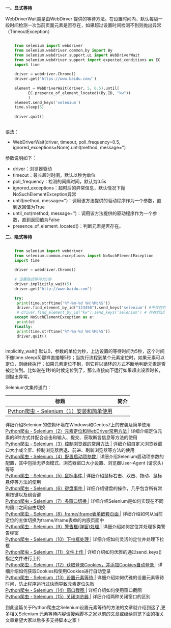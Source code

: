 **一、显式等待**  

WebDriverWait类是由WebDirver
提供的等待方法。在设置时间内，默认每隔一段时间检测一次当前页面元素是否存在，如果超过设置时间检测不到则抛出异常（TimeoutException）

```python

    from selenium import webdriver
    from selenium.webdriver.common.by import By
    from selenium.webdriver.support.ui import WebDriverWait
    from selenium.webdriver.support import expected_conditions as EC
    import time
    
    driver = webdriver.Chrome()
    driver.get('https://www.baidu.com/')
    
    element = WebDriverWait(driver, 5, 0.5).until(
          EC.presence_of_element_located((By.ID, "kw"))
          )
    element.send_keys('selenium')
    time.sleep(5)
    
    driver.quit()
    
```

语法：

  * WebDriverWait(driver, timeout, poll_frequency=0.5, ignored_exceptions=None).until(method, message=‘')   

参数说明如下：

  * driver：浏览器驱动 
  * timeout：最长超时时间，默认以秒为单位 
  * poll_frequency：检测的间隔时间，默认为0.5s 
  * ignored_exceptions：超时后的异常信息，默认情况下抛NoSuchElementException异常 
  * until(method, message=‘')：调用该方法提供的驱动程序作为一个参数，直到返回值为True 
  * until_not(method, message=‘')：调用该方法提供的驱动程序作为一个参数，直到返回值为False 
  * presence_of_element_located()：判断元素是否存在。 

**二、隐式等待**  

```python

    from selenium import webdriver
    from selenium.common.exceptions import NoSuchElementException
    import time
    
    driver = webdriver.Chrome()
    
    # 设置隐式等待为5秒
    driver.implicitly_wait(5)
    driver.get("http://www.baidu.com")
    
    try:
     print(time.strftime('%Y-%m-%d %H:%M:%S'))
     driver.find_element_by_id("123456").send_keys('selenium') #不存在的id，看输出报错和时间
     # driver.find_element_by_id("kw").send_keys('selenium') # 存在的id
    except NoSuchElementException as e:
     print(e)
    finally:
     print(time.strftime('%Y-%m-%d %H:%M:%S'))
     driver.quit()
    
```

implicitly_wait()
默认0，参数的单位为秒，上边设置的等待时间为5秒，这个时间不像time.sleep(5)那样直接睡5秒；当执行流程到某个元素定位时，如果元素可以定位，则继续执行；如果元素定位不到，则它将以循环的方式不断地判断元素是否被定位到。比如说在1秒的时候定位到了，那么直接向下运行如果超出设置时长，则抛出异常。  

Selenium文集传送门：

标题  |  简介  
---|---  
[ Python爬虫 - Selenium（1）安装和简单使用 ](https://www.jb51.net/article/201370.htm) |
详细介绍Selenium的依赖环境在Windows和Centos7上的安装及简单使用  
[ Python爬虫 - Selenium（2）元素定位和WebDriver常用方法
](https://www.jb51.net/article/201375.htm) |
详细介绍定位元素的8种方式并配合点击和输入、提交、获取断言信息等方法的使用  
[ Python爬虫 - Selenium（3）控制浏览器的常用方法 ](https://www.jb51.net/article/201377.htm)
|  详细介绍自定义浏览器窗口大小或全屏、控制浏览器后退、前进、刷新浏览器等方法的使用  
[ Python爬虫 - Selenium（4）配置启动项参数 ](https://www.jb51.net/article/201379.htm) |
详细介绍Selenium启动项参数的配置，其中包括无界面模式、浏览器窗口大小设置、浏览器User-Agent (请求头)等等  
[ Python爬虫 - Selenium（5）鼠标事件 ](https://www.jb51.net/article/201383.htm) |
详细介绍鼠标右击、双击、拖动、鼠标悬停等方法的使用  
[ Python爬虫 - Selenium（6）键盘事件 ](https://www.jb51.net/article/201387.htm) |
详细介绍键盘的操作，几乎包含所有常用按键以及组合键  
[ Python爬虫 - Selenium（7）多窗口切换 ](https://www.jb51.net/article/201389.htm) |
详细介绍Selenium是如何实现在不同的窗口之间自由切换  
[ Python爬虫 - Selenium（8）frame/iframe表单嵌套页面
](https://www.jb51.net/article/201392.htm) |
详细介绍如何从当前定位的主体切换为frame/iframe表单的内嵌页面中  
[ Python爬虫 - Selenium（9）警告框(弹窗)处理 ](https://www.jb51.net/article/201394.htm) |
详细介绍如何定位并处理多类警告弹窗  
[ Python爬虫 - Selenium（10）下拉框处理 ](https://www.jb51.net/article/201397.htm) |
详细介绍如何灵活的定位并处理下拉框  
[ Python爬虫 - Selenium（11）文件上传 ](https://www.jb51.net/article/201410.htm) |
详细介绍如何优雅的通过send_keys()指定文件进行上传  
[ Python爬虫 - Selenium（12）获取登录Cookies，并添加Cookies自动登录
](https://www.jb51.net/article/201411.htm) |  详细介绍如何获取Cookies和使用Cookies进行自动登录  
[ Python爬虫 - Selenium（13）设置元素等待 ](https://www.jb51.net/article/201412.htm) |
详细介绍如何优雅的设置元素等待时间，防止程序运行过快而导致元素定位失败  
[ Python爬虫 - Selenium（14）窗口截图 ](https://www.jb51.net/article/201417.htm) |
详细介绍如何使用窗口截图  
[ Python爬虫 - Selenium（15）关闭浏览器 ](https://www.jb51.net/article/201419.htm) |
详细介绍两种关闭窗口的区别  
  
到此这篇关于Python爬虫之Selenium设置元素等待的方法的文章就介绍到这了,更多相关Selenium
元素等待内容请搜索脚本之家以前的文章或继续浏览下面的相关文章希望大家以后多多支持脚本之家！

